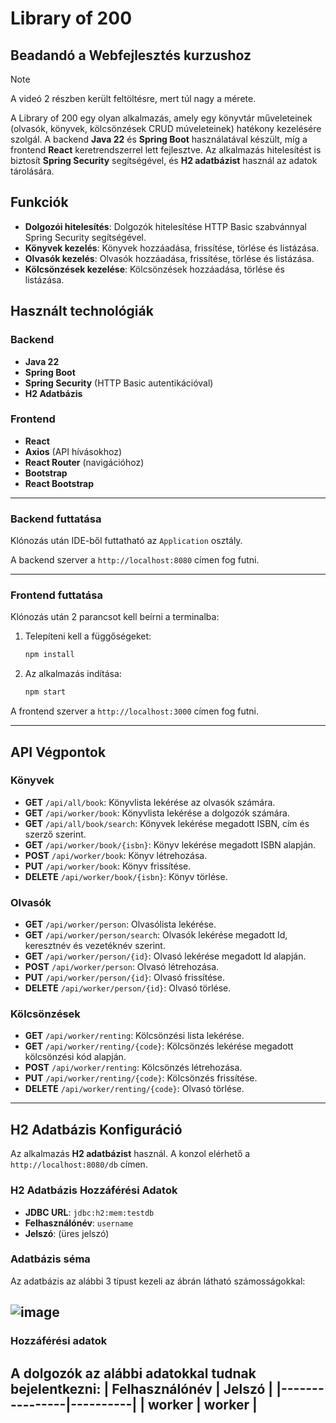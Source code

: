 
# Library of 200

## Beadandó a Webfejlesztés kurzushoz

> [!NOTE]  
> A videó 2 részben került feltöltésre, mert túl nagy a mérete.

A Library of 200 egy olyan alkalmazás, amely egy könyvtár műveleteinek (olvasók, könyvek, kölcsönzések CRUD múveleteinek) hatékony kezelésére szolgál. A backend **Java 22** és **Spring Boot** használatával készült, míg a frontend **React** keretrendszerrel lett fejlesztve.
Az alkalmazás hitelesítést is biztosít **Spring Security** segítségével, és **H2 adatbázist** használ az adatok tárolására.

## Funkciók
- **Dolgozói hitelesítés**: Dolgozók hitelesítése HTTP Basic szabvánnyal Spring Security segítségével.
- **Könyvek kezelés**: Könyvek hozzáadása, frissítése, törlése és listázása.
- **Olvasók kezelés**: Olvasók hozzáadása, frissítése, törlése és listázása.
- **Kölcsönzések kezelése**: Kölcsönzések hozzáadása, törlése és listázása.

## Használt technológiák
### Backend
- **Java 22**
- **Spring Boot**
- **Spring Security** (HTTP Basic autentikációval)
- **H2 Adatbázis**

### Frontend
- **React**
- **Axios** (API hívásokhoz)
- **React Router** (navigációhoz)
- **Bootstrap**
- **React Bootstrap**

---

### Backend futtatása
Klónozás után IDE-ből futtatható az `Application` osztály.

A backend szerver a `http://localhost:8080` címen fog futni.

---

### Frontend futtatása
Klónozás után 2 parancsot kell beírni a terminalba:
1. Telepíteni kell a függőségeket:
   ```bash
   npm install
   ```
2. Az alkalmazás indítása:
   ```bash
   npm start
   ```

A frontend szerver a `http://localhost:3000` címen fog futni.

---

## API Végpontok

### Könyvek
- **GET** `/api/all/book`: Könyvlista lekérése az olvasók számára.
- **GET** `/api/worker/book`: Könyvlista lekérése a dolgozók számára.
- **GET** `/api/all/book/search`: Könyvek lekérése megadott ISBN, cím és szerző szerint.
- **GET** `/api/worker/book/{isbn}`: Könyv lekérése megadott ISBN alapján.
- **POST** `/api/worker/book`: Könyv létrehozása.
- **PUT** `/api/worker/book`: Könyv frissítése.
- **DELETE** `/api/worker/book/{isbn}`: Könyv törlése.

### Olvasók
- **GET** `/api/worker/person`: Olvasólista lekérése.
- **GET** `/api/worker/person/search`: Olvasók lekérése megadott Id, keresztnév és vezetéknév szerint.
- **GET** `/api/worker/person/{id}`: Olvasó lekérése megadott Id alapján.
- **POST** `/api/worker/person`: Olvasó létrehozása.
- **PUT** `/api/worker/person/{id}`: Olvasó frissítése.
- **DELETE** `/api/worker/person/{id}`: Olvasó törlése.

### Kölcsönzések
- **GET** `/api/worker/renting`: Kölcsönzési lista lekérése.
- **GET** `/api/worker/renting/{code}`: Kölcsönzés lekérése megadott kölcsönzési kód alapján.
- **POST** `/api/worker/renting`: Kölcsönzés létrehozása.
- **PUT** `/api/worker/renting/{code}`: Kölcsönzés frissítése.
- **DELETE** `/api/worker/renting/{code}`: Olvasó törlése.
---

## H2 Adatbázis Konfiguráció
Az alkalmazás **H2 adatbázist** használ. A konzol elérhető a `http://localhost:8080/db` címen.

### H2 Adatbázis Hozzáférési Adatok
- **JDBC URL**: `jdbc:h2:mem:testdb`
- **Felhasználónév**: `username`
- **Jelszó**: (üres jelszó)

### Adatbázis séma

Az adatbázis az alábbi 3 típust kezeli az ábrán látható számosságokkal:

![image](https://github.com/user-attachments/assets/21d25858-5a10-4fb0-b610-eb6776977a8f)
---

### Hozzáférési adatok

A dolgozók az alábbi adatokkal tudnak bejelentkezni:
| Felhasználónév | Jelszó   |
|----------------|----------|
| worker         | worker   |
---
